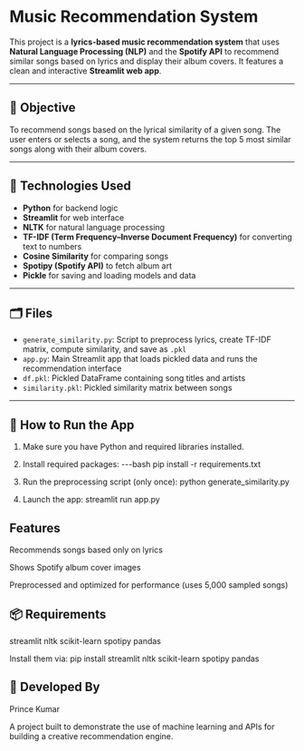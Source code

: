 # Music Recommendation System

This project is a **lyrics-based music recommendation system** that uses **Natural Language Processing (NLP)** and the **Spotify API** to recommend similar songs based on lyrics and display their album covers. 
It features a clean and interactive **Streamlit web app**.

---

## 🎯 Objective
To recommend songs based on the lyrical similarity of a given song. The user enters or selects a song, and the system returns the top 5 most similar songs along with their album covers.

---

## 🧰 Technologies Used
- **Python** for backend logic
- **Streamlit** for web interface
- **NLTK** for natural language processing
- **TF-IDF (Term Frequency–Inverse Document Frequency)** for converting text to numbers
- **Cosine Similarity** for comparing songs
- **Spotipy (Spotify API)** to fetch album art
- **Pickle** for saving and loading models and data

---

## 🗂️ Files
- `generate_similarity.py`: Script to preprocess lyrics, create TF-IDF matrix, compute similarity, and save as `.pkl`
- `app.py`: Main Streamlit app that loads pickled data and runs the recommendation interface
- `df.pkl`: Pickled DataFrame containing song titles and artists
- `similarity.pkl`: Pickled similarity matrix between songs

---
## 🚀 How to Run the App
1. Make sure you have Python and required libraries installed.

2. Install required packages:
---bash
pip install -r requirements.txt

3. Run the preprocessing script (only once):
python generate_similarity.py

4. Launch the app:
streamlit run app.py

 ## Features
Recommends songs based only on lyrics

Shows Spotify album cover images

Preprocessed and optimized for performance (uses 5,000 sampled songs)

## 📦 Requirements
streamlit
nltk
scikit-learn
spotipy
pandas

Install them via:
pip install streamlit nltk scikit-learn spotipy pandas

## 👤 Developed By
Prince Kumar

A  project built to demonstrate the use of machine learning and APIs for building a creative recommendation engine.
